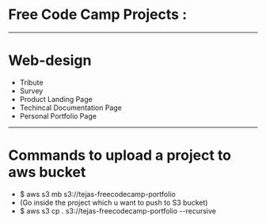 # Free Code Camp Projects :

---

# Web-design

- Tribute
- Survey
- Product Landing Page
- Techincal Documentation Page
- Personal Portfolio Page

---

# Commands to upload a project to aws bucket

- \$ aws s3 mb s3://tejas-freecodecamp-portfolio
- (Go inside the project which u want to push to S3 bucket)
- \$ aws s3 cp . s3://tejas-freecodecamp-portfolio --recursive
